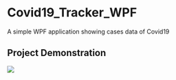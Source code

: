 # Covid19_Tracker_WPF
A simple WPF application showing cases data of Covid19


## Project Demonstration

![](https://18cb6q.dm.files.1drv.com/y4mRHCLuLFMnCqbABxQThogxbOnv5LXbAuUSryTQyqb-Q-X8vzdP0uWtbExtP6Fi1okU2C9X9PwUPAkUDoOyb3kYpDHUxhCPQ4ysDO71LNZyna74CXmMGYjBW94BfHb3nUZP04k3AjbA7TdbrcV__wO3xNWdcDO5MxnzaDJ4nkpr2Dn0Y4RD6wECv1hb9IJSRb2tlZR9Oc82feuUsgpQgUVGw?width=1746&height=982&cropmode=none)
